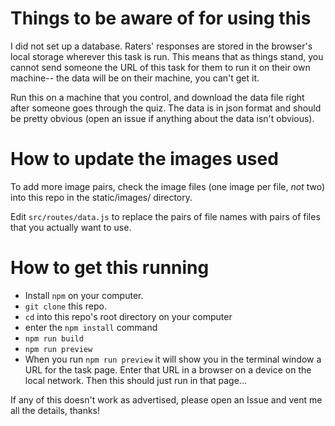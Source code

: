 
# Things to be aware of for using this

I did not set up a database. Raters' responses are stored in the browser's local storage wherever this task is run.
This means that as things stand, you cannot send someone the URL of this task for them to run it on their own machine--
the data will be on their machine, you can't get it.

Run this on a machine that you control, and download the data file right after someone goes through the quiz. The
data is in json format and should be pretty obvious (open  an issue if anything about the data isn't obvious).

# How to update the images used

To add more image pairs, check the image files (one image per file, *not* two) into this repo in the static/images/ directory.

Edit `src/routes/data.js` to replace the pairs of file names with pairs of files that you actually want to use.


# How to get this running

* Install `npm` on your computer.
* `git clone` this repo.
* `cd` into this repo's root directory on your computer
* enter the `npm install` command
* `npm run build`
* `npm run preview`
* When you run `npm run preview` it will show you in the terminal window a URL for the task page. Enter that URL in a browser on a device on the local network. Then this should just run in that page...

If any of this doesn't work as advertised, please open an Issue and vent me all the details, thanks!

